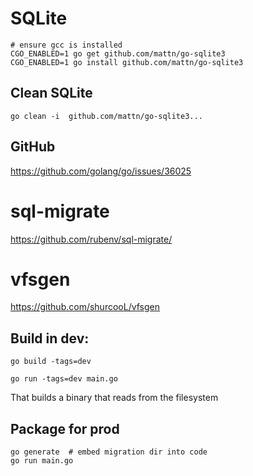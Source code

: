 # SQLite

```
# ensure gcc is installed
CGO_ENABLED=1 go get github.com/mattn/go-sqlite3
CGO_ENABLED=1 go install github.com/mattn/go-sqlite3
```

## Clean SQLite

```
go clean -i  github.com/mattn/go-sqlite3...
```


## GitHub

https://github.com/golang/go/issues/36025

# sql-migrate

https://github.com/rubenv/sql-migrate/

# vfsgen

https://github.com/shurcooL/vfsgen


## Build in dev:

```
go build -tags=dev
```

```
go run -tags=dev main.go
```

That builds a binary that reads from the filesystem

## Package for prod

```
go generate  # embed migration dir into code
go run main.go
```


